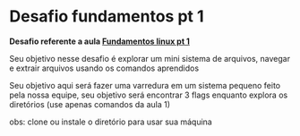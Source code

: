 # Desafio fundamentos pt 1
**Desafio referente a aula [Fundamentos linux pt 1](../../aulas/linux/fundamentos/fundamentos.md)**

Seu objetivo nesse desafio é explorar um mini sistema de arquivos, navegar e extrair arquivos usando os comandos aprendidos

Seu objetivo aqui será fazer uma varredura em um sistema pequeno feito pela nossa equipe, seu objetivo será encontrar 3 flags enquanto explora os diretórios (use apenas comandos da aula 1)

obs: clone ou instale o diretório para usar sua máquina